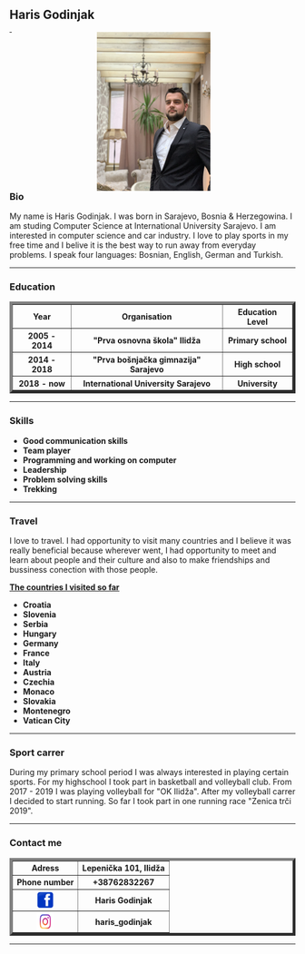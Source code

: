 <html>
<head>
<title> Haris Godinjak - resume </title>
</head>

<body>
<h2> Haris Godinjak </h2>
<img src = "IMG_hg.jpg" width = 200 height = 280 hspace=150 align = right >

<hr />

<h3> Bio </h3>
<p> My name is Haris Godinjak. I was born in Sarajevo, Bosnia & Herzegowina. I am studing Computer Science at International University Sarajevo. 
I am interested in computer science and car industry. I love to play sports in my free time and I belive it is the best way to run away from everyday problems. 
I speak four languages: Bosnian, English, German and Turkish. 
</p>
<hr />

<h3> Education </h3>
<table border = 5 width = 800 >

<tr>
<th> Year </th>
<th> Organisation </th>
<th> Education Level </th>
</tr>

<tr>
<th> 2005 - 2014 </th>
<th> "Prva osnovna škola" Ilidža </th>
<th> Primary school </th>
</tr>

<tr>
<th> 2014 - 2018 </th>
<th> "Prva bošnjačka gimnazija" Sarajevo </th>
<th> High school </th>
</tr>

<tr>
<th> 2018 - now </th>
<th> International University Sarajevo </th>
<th> University </th>
</tr>
</table>
<hr />

<h3>Skills </h3>
<ul>
	<b>
	<li /> Good communication skills
	<li /> Team player
	<li /> Programming and working on computer
	<li /> Leadership
	<li /> Problem solving skills
	<li /> Trekking
	</b>
</ul>
<hr/>

<h3> Travel </h3>

<p> I love to travel. I had opportunity to visit many countries and I believe it was really beneficial because wherever went, I had opportunity to meet and learn about people
 and their culture and also to make friendships and bussiness conection with those people.
</p>

<p><b><u> The countries I visited so far </p></b></u>
<ul>
	<b>
	<li /> Croatia
	<li /> Slovenia
	<li /> Serbia
	<li /> Hungary
	<li /> Germany
	<li /> France
	<li /> Italy
	<li /> Austria
	<li /> Czechia
	<li /> Monaco
	<li /> Slovakia
	<li /> Montenegro
	<li /> Vatican City
	</b>
</ul>
<hr/>

<h3> Sport carrer </h3>

<p>During my primary school period I was always interested in playing certain sports. For my highschool I took part in basketball and volleyball club. 
From 2017 - 2019 I was playing volleyball for "OK Ilidža". After my volleyball carrer I decided to start running. So far I took part in one running race "Zenica trči 2019".
</p>
<hr />

<h3> Contact me </h3>

<table border = 5 width = 800 >
<tr>
<th> Adress </th>
<th> Lepenička 101, Ilidža </th>
</tr>

<tr>
<th> Phone number </th>
<th> +38762832267 </th>
</tr>

<tr>
<th> <img src = "img1.png" width = 30 height = 30 align = center > </th>
<th> Haris Godinjak </th>
</tr>

<tr>
<th> <img src = "img2.png" width = 30 height = 30 align = center > </th>
<th> haris_godinjak </th>
</tr>

</table>
<hr />



	
</body>
</html>
